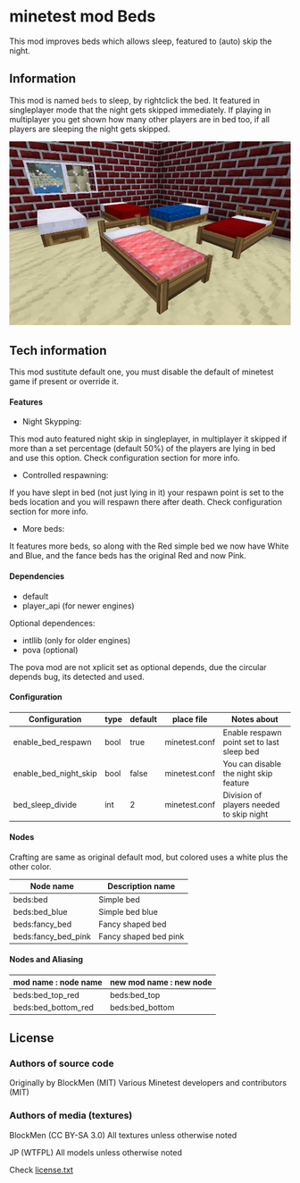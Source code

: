 minetest mod Beds
=========================

This mod improves beds which allows sleep, featured to (auto) skip the night.

Information
-----------

This mod is named `beds` to sleep, by rightclick the bed. It featured
in singleplayer mode that the night gets skipped immediately. If playing
in multiplayer you get shown how many other players are in bed too,
if all players are sleeping the night gets skipped.

![screenshot.jpg](screenshot.jpg)

Tech information
----------------

This mod sustitute default one, you must disable the default of minetest
game if present or override it.

#### Features

* Night Skypping:

This mod auto featured night skip in singleplayer, in multiplayer it skipped
if more than a set percentage (default 50%) of the players are lying
in bed and use this option. Check configuration section for more info.

* Controlled respawning:

If you have slept in bed (not just lying in it) your respawn point
is set to the beds location and you will respawn there after
death. Check configuration section for more info.

* More beds:

It features more beds, so along with the Red simple bed we now have White and
Blue, and the fance beds has the original Red and now Pink.

#### Dependencies

* default
* player_api (for newer engines)

Optional dependences:

* intllib (only for older engines)
* pova (optional)

The pova mod are not xplicit set as optional depends, due the circular depends bug,
its detected and used.

#### Configuration

| Configuration         | type  | default | place file   |  Notes about                             |
| --------------------- | ----- | ------- | ------------ | ----------------------------------------- |
| enable_bed_respawn    | bool  |  true   | minetest.conf | Enable respawn point set to last sleep bed |
| enable_bed_night_skip | bool  |  false  | minetest.conf | You can disable the night skip feature |
| bed_sleep_divide      |  int  |    2    | minetest.conf | Division of players needed to skip night |

#### Nodes

Crafting are same as original default mod, but colored uses a white plus the other color.

| Node name               | Description name      |
| ----------------------- | --------------------- |
| beds:bed                | Simple bed            |
| beds:bed_blue           | Simple bed blue       |
| beds:fancy_bed          | Fancy shaped bed      |
| beds:fancy_bed_pink     | Fancy shaped bed pink |

#### Nodes and Aliasing

| mod name : node name        | new mod name : new node |
| --------------------------- | ----------------------- |
| beds:bed_top_red            | beds:bed_top            |
| beds:bed_bottom_red         | beds:bed_bottom         |

License
------

### Authors of source code

Originally by BlockMen (MIT)
Various Minetest developers and contributors (MIT)

### Authors of media (textures)

BlockMen (CC BY-SA 3.0)
 All textures unless otherwise noted

JP (WTFPL)
 All models unless otherwise noted

Check [license.txt](license.txt)
